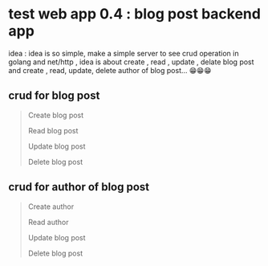# test web app 0.4 : blog post backend app

idea : idea is so simple, make a simple server to see crud operation in golang and net/http , idea is about create , read , update , delate blog post and create , read, update, delete author of blog post... 😁😁😁

## crud for blog post
>Create blog post
> 
>Read blog post
> 
>Update blog post
> 
>Delete blog post

## crud for author of blog post
> Create author
> 
> Read author
> 
> Update blog post
> 
> Delete blog post